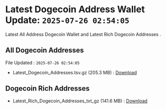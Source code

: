 # Latest Dogecoin Address Wallet Update: `2025-07-26 02:54:05`

Latest All Address Dogecoin Wallet and Latest Rich Dogecoin Addresses .

## All Dogecoin Addresses

File Updated : `2025-07-26 02:54:05`

- Latest_Dogecoin_Addresses.tsv.gz (205.3 MB) : [Download](https://github.com/Pymmdrza/Rich-Address-Wallet/releases/tag/Dogecoin)

## Dogecoin Rich Addresses

- Latest_Rich_Dogecoin_Addresses_txt_gz (141.6 MB) : [Download](https://github.com/Pymmdrza/Rich-Address-Wallet/releases/tag/Dogecoin)
